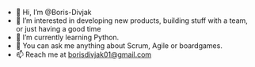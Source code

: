 - 👋 Hi, I’m @Boris-Divjak
- 👀 I’m interested in developing new products, building stuff with a team, or just having a good time
- 🌱 I’m currently learning Python.
- 💞️ You can ask me anything about Scrum, Agile or boardgames.
- 📫 Reach me at borisdivjak01@gmail.com

<!---
Boris-Divjak/Boris-Divjak is a ✨ special ✨ repository because its `README.md` (this file) appears on your GitHub profile.
You can click the Preview link to take a look at your changes.
--->
